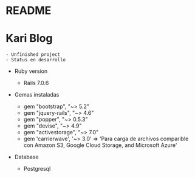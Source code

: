 # README

# Kari Blog
    - Unfinished project
    - Status en desarrollo

* Ruby version
    - Rails 7.0.6

* Gemas instaladas
    - gem "bootstrap", "~> 5.2"
    - gem "jquery-rails", "~> 4.6"
    - gem "popper", "~> 0.5.3"
    - gem "devise", "~> 4.9"
    - gem "activestorage", "~> 7.0"
    - gem 'carrierwave', '~> 3.0'  => 'Para carga de archivos comparible con Amazon S3, Google Cloud Storage, and Microsoft Azure'

* Database
    - Postgresql
